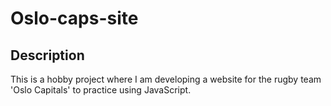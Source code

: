 # Oslo-caps-site
## Description
This is a hobby project where I am developing a website for the rugby team 'Oslo Capitals' to practice using JavaScript.
